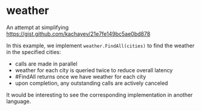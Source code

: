 weather
=======

An attempt at simplifying https://gist.github.com/kachayev/21e7fe149bc5ae0bd878

In this example, we implement ```weather.FindAll(cities)``` to find the weather in the specified cities:

* calls are made in parallel
* weather for each city is queried twice to reduce overall latency
* #FindAll returns once we have weather for each city
* upon completion, any outstanding calls are actively canceled

It would be interesting to see the corresponding implementation in another language.

